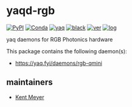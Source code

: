 # yaqd-rgb

[![PyPI](https://img.shields.io/pypi/v/yaqd-rgb)](https://pypi.org/project/yaqd-rgb)
[![Conda](https://img.shields.io/conda/vn/conda-forge/yaqd-rgb)](https://anaconda.org/conda-forge/yaqd-rgb)
[![yaq](https://img.shields.io/badge/framework-yaq-orange)](https://yaq.fyi/)
[![black](https://img.shields.io/badge/code--style-black-black)](https://black.readthedocs.io/)
[![ver](https://img.shields.io/badge/calver-YYYY.M.MICRO-blue)](https://calver.org/)
[![log](https://img.shields.io/badge/change-log-informational)](https://github.com/yaq-project/yaqd-rgb/blob/main/CHANGELOG.md)

yaq daemons for RGB Photonics hardware

This package contains the following daemon(s):

- https://yaq.fyi/daemons/rgb-qmini

## maintainers

- [Kent Meyer](https://github.com/kameyer226)
